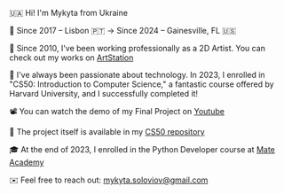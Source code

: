 🇺🇦 Hi! I'm Mykyta from Ukraine

📍 Since 2017 – Lisbon 🇵🇹 -> Since 2024 – Gainesville, FL 🇺🇸

🎨 Since 2010, I've been working professionally as a 2D Artist. You can check out my works on <a href="https://www.artstation.com/mykyta_soloviov">ArtStation</a>

🤖 I've always been passionate about technology. In 2023, I enrolled in "CS50: Introduction to Computer Science," a fantastic course offered by Harvard University, and I successfully completed it!

📽️ You can watch the demo of my Final Project on <a href="https://youtu.be/IIwnNInCA_8">Youtube</a>

💾 The project itself is available in my <a href="https://github.com/mykyta-so/CS50">CS50 repository</a>

🎓 At the end of 2023, I enrolled in the Python Developer course at <a href="https://mate.academy/en">Mate Academy</a>

✉️ Feel free to reach out: mykyta.soloviov@gmail.com
